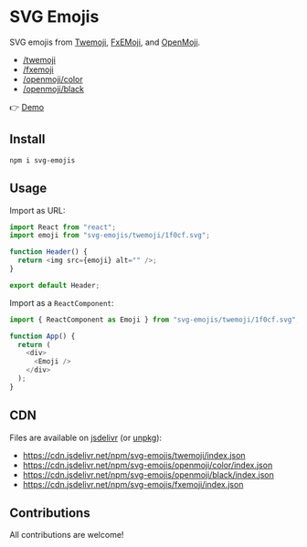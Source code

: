 # SVG Emojis

SVG emojis from [Twemoji](https://github.com/twitter/twemoji), [FxEMoji](https://github.com/mozilla/fxemoji), and [OpenMoji](https://www.openmoji.org/).

- [/twemoji](./twemoji)
- [/fxemoji](./fxemoji)
- [/openmoji/color](./openmoji/color)
- [/openmoji/black](./openmoji/black)

👉 [Demo](https://www.mauriciorobayo.com/svg-emojis)

## Install

```
npm i svg-emojis
```

## Usage

Import as URL:

```js
import React from "react";
import emoji from "svg-emojis/twemoji/1f0cf.svg";

function Header() {
  return <img src={emoji} alt="" />;
}

export default Header;
```

Import as a `ReactComponent`:

```js
import { ReactComponent as Emoji } from "svg-emojis/twemoji/1f0cf.svg";

function App() {
  return (
    <div>
      <Emoji />
    </div>
  );
}
```

## CDN

Files are available on [jsdelivr](https://www.jsdelivr.com/) (or [unpkg](https://unpkg.com/)):

- https://cdn.jsdelivr.net/npm/svg-emojis/twemoji/index.json
- https://cdn.jsdelivr.net/npm/svg-emojis/openmoji/color/index.json
- https://cdn.jsdelivr.net/npm/svg-emojis/openmoji/black/index.json
- https://cdn.jsdelivr.net/npm/svg-emojis/fxemoji/index.json

## Contributions

All contributions are welcome!
